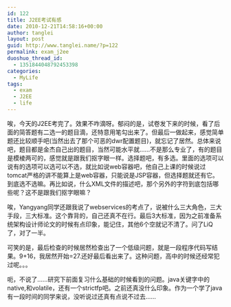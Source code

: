 ```yaml
---
id: 122
title: J2EE考试有感
date: 2010-12-21T14:58:16+00:00
author: tanglei
layout: post
guid: http://www.tanglei.name/?p=122
permalink: exam_j2ee
duoshuo_thread_id:
  - 1351844048792453398
categories:
  - MyLife
tags:
  - exam
  - J2EE
  - life
---
```

唉，今天的J2EE考完了。效果不咋滴呀。郁闷的是，试卷发下来的时候，看了后面的简答题有二选一的题目滴，还特意用笔勾出来了。但最后一做起来，感觉简单题还比较顺手吧(当然出去了那个可恶的dwr配置题目)，就忘记了居然。总体来说吧，题目都是金杰自己出的题目，当然可能水平就……不是那么专业了，有的题目是模棱两可的，感觉就是跟我们抠字眼一样。选择题吧，有多选。里面的选项可以说有的选项可以选可以不选，就比如说web容器吧，他自己上课的时候说过tomcat严格的讲不能算上是web容器，只能说是JSP容器，但选择题就还有它。到底选不选嘛。再比如说，什么XML文件的描述吧，那个另外的字符到底包括哪些呢？这不是跟我们抠字眼嘛？
  
唉，Yangyang同学还跟我说了webservices的考点了，说被什么三大角色，三大手段，三大标准。这个靠背的，自己还真不在行。最后3大标准，因为之前准备系统架构设计师论文的时候有点印象，能记住，其他6个空就记不清了。问了LiQ了，对了一半。
  
可笑的是，最后检查的时候居然检查出了一个低级问题，就是一段程序代码写结果。9+16，我居然开始=27.还好最后看出来了。这种问题，高中的时候还经常犯过呢。。。
  
呃，不说了……研究下前面复习什么基础的时候看到的问题。java关键字中的native,和volatile，还有一个strictfp吧。之前还真没什么印象。作为一个学了java有一段时间的同学来说，没听说过还真有点说不过去……
